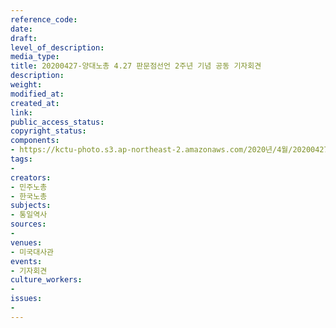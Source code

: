 ```yaml
---
reference_code: 
date: 
draft: 
level_of_description: 
media_type: 
title: 20200427-양대노총 4.27 판문점선언 2주년 기념 공동 기자회견
description: 
weight: 
modified_at: 
created_at: 
link: 
public_access_status: 
copyright_status: 
components:
- https://kctu-photo.s3.ap-northeast-2.amazonaws.com/2020년/4월/20200427-양대노총+4.27+판문점선언+2주년+기념+공동+기자회견/_CTU7166.jpg
tags:
- 
creators:
- 민주노총
- 한국노총
subjects:
- 통일역사
sources:
- 
venues:
- 미국대사관
events:
- 기자회견
culture_workers:
- 
issues:
- 
---
```

